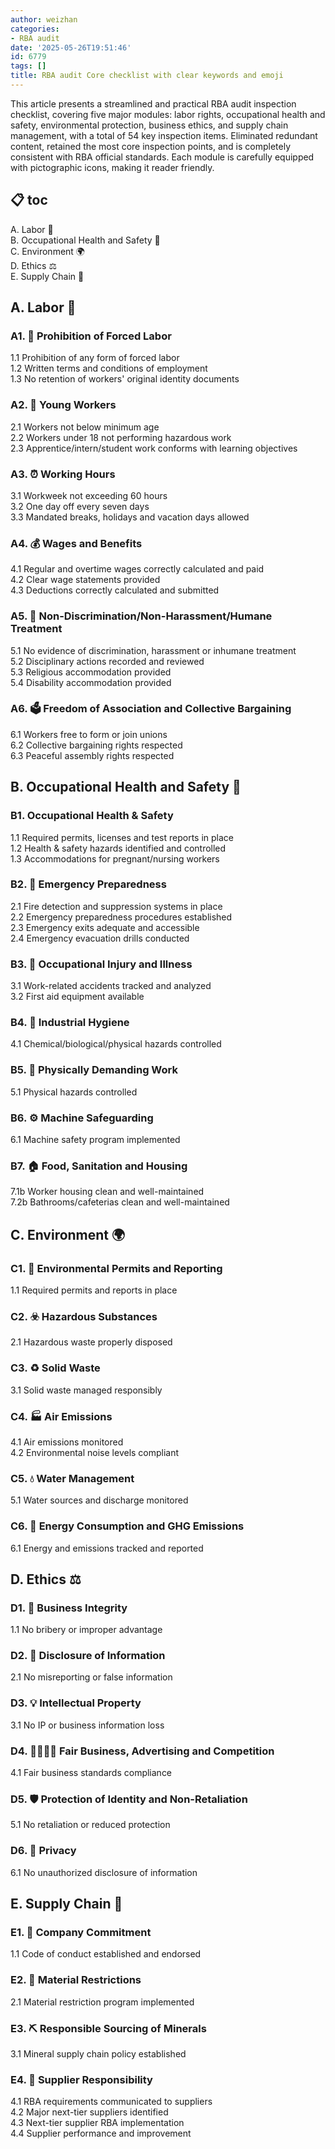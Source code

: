 ```yaml
---
author: weizhan
categories:
- RBA audit
date: '2025-05-26T19:51:46'
id: 6779
tags: []
title: RBA audit Core checklist with clear keywords and emoji
---
```


This article presents a streamlined and practical RBA audit inspection
checklist, covering five major modules: labor rights, occupational health and
safety, environmental protection, business ethics, and supply chain
management, with a total of 54 key inspection items. Eliminated redundant
content, retained the most core inspection points, and is completely
consistent with RBA official standards. Each module is carefully equipped with
pictographic icons, making it reader friendly.

## 📋 toc

A. Labor 👷  
B. Occupational Health and Safety 🦺  
C. Environment 🌍  
D. Ethics ⚖️  
E. Supply Chain 🔗

## A. Labor 👷

### A1. 🚫 Prohibition of Forced Labor

1.1 Prohibition of any form of forced labor  
1.2 Written terms and conditions of employment  
1.3 No retention of workers' original identity documents

### A2. 👦 Young Workers

2.1 Workers not below minimum age  
2.2 Workers under 18 not performing hazardous work  
2.3 Apprentice/intern/student work conforms with learning objectives

### A3. ⏰ Working Hours

3.1 Workweek not exceeding 60 hours  
3.2 One day off every seven days  
3.3 Mandated breaks, holidays and vacation days allowed

### A4. 💰 Wages and Benefits

4.1 Regular and overtime wages correctly calculated and paid  
4.2 Clear wage statements provided  
4.3 Deductions correctly calculated and submitted

### A5. 🤝 Non-Discrimination/Non-Harassment/Humane Treatment

5.1 No evidence of discrimination, harassment or inhumane treatment  
5.2 Disciplinary actions recorded and reviewed  
5.3 Religious accommodation provided  
5.4 Disability accommodation provided

### A6. 🗳️ Freedom of Association and Collective Bargaining

6.1 Workers free to form or join unions  
6.2 Collective bargaining rights respected  
6.3 Peaceful assembly rights respected

## B. Occupational Health and Safety 🦺

### B1. Occupational Health & Safety

1.1 Required permits, licenses and test reports in place  
1.2 Health & safety hazards identified and controlled  
1.3 Accommodations for pregnant/nursing workers

### B2. 🚨 Emergency Preparedness

2.1 Fire detection and suppression systems in place  
2.2 Emergency preparedness procedures established  
2.3 Emergency exits adequate and accessible  
2.4 Emergency evacuation drills conducted

### B3. 🏥 Occupational Injury and Illness

3.1 Work-related accidents tracked and analyzed  
3.2 First aid equipment available

### B4. 🧪 Industrial Hygiene

4.1 Chemical/biological/physical hazards controlled

### B5. 💪 Physically Demanding Work

5.1 Physical hazards controlled

### B6. ⚙️ Machine Safeguarding

6.1 Machine safety program implemented

### B7. 🏠 Food, Sanitation and Housing

7.1b Worker housing clean and well-maintained  
7.2b Bathrooms/cafeterias clean and well-maintained

## C. Environment 🌍

### C1. 📄 Environmental Permits and Reporting

1.1 Required permits and reports in place

### C2. ☣️ Hazardous Substances

2.1 Hazardous waste properly disposed

### C3. ♻️ Solid Waste

3.1 Solid waste managed responsibly

### C4. 🏭 Air Emissions

4.1 Air emissions monitored  
4.2 Environmental noise levels compliant

### C5. 💧 Water Management

5.1 Water sources and discharge monitored

### C6. 🔋 Energy Consumption and GHG Emissions

6.1 Energy and emissions tracked and reported

## D. Ethics ⚖️

### D1. 🤲 Business Integrity

1.1 No bribery or improper advantage

### D2. 📢 Disclosure of Information

2.1 No misreporting or false information

### D3. 💡 Intellectual Property

3.1 No IP or business information loss

### D4. 🏃‍♂️🏃‍♀️ Fair Business, Advertising and Competition

4.1 Fair business standards compliance

### D5. 🛡️ Protection of Identity and Non-Retaliation

5.1 No retaliation or reduced protection

### D6. 🔐 Privacy

6.1 No unauthorized disclosure of information

## E. Supply Chain 🔗

### E1. 🏢 Company Commitment

1.1 Code of conduct established and endorsed

### E2. 🚧 Material Restrictions

2.1 Material restriction program implemented

### E3. ⛏️ Responsible Sourcing of Minerals

3.1 Mineral supply chain policy established

### E4. 🤝 Supplier Responsibility

4.1 RBA requirements communicated to suppliers  
4.2 Major next-tier suppliers identified  
4.3 Next-tier supplier RBA implementation  
4.4 Supplier performance and improvement

